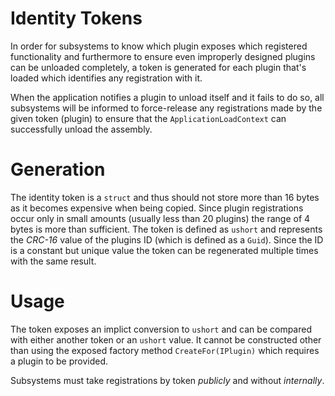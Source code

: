 # Identity Tokens

In order for subsystems to know which plugin exposes which registered functionality and furthermore to ensure even improperly designed plugins can be unloaded completely, a token is generated for each plugin that's loaded which identifies any registration with it.



When the application notifies a plugin to unload itself and it fails to do so, all subsystems will be informed to force-release any registrations made by the given token (plugin) to ensure that the `ApplicationLoadContext` can successfully unload the assembly.



# Generation

The identity token is a `struct` and thus should not store more than 16 bytes as it becomes expensive when being copied. Since plugin registrations occur only in small amounts (usually less than 20 plugins) the range of 4 bytes is more than sufficient. The token is defined as `ushort` and represents the *CRC-16* value of the plugins ID (which is defined as a `Guid`). Since the ID is a constant but unique value the token can be regenerated multiple times with the same result.



# Usage

The token exposes an implict conversion to `ushort` and can be compared with either another token or an `ushort` value. It cannot be constructed other than using the exposed factory method `CreateFor(IPlugin)` which requires a plugin to be provided.



Subsystems must take registrations by token *publicly* and without *internally*.

